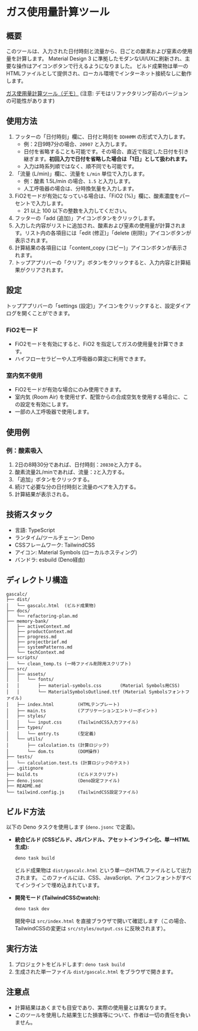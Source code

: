# ガス使用量計算ツール

## 概要

このツールは、入力された日付時刻と流量から、日ごとの酸素および窒素の使用量を計算します。
Material Design 3
に準拠したモダンなUI/UXに刷新され、主要な操作はアイコンボタンで行えるようになりました。
ビルド成果物は単一のHTMLファイルとして提供され、ローカル環境でインターネット接続なしに動作します。

[ガス使用量計算ツール（デモ）](https://31103.github.io/ijitools/gascalc/gascalc.html)
(注意: デモはリファクタリング前のバージョンの可能性があります)

## 使用方法

1. フッターの「日付時刻」欄に、日付と時刻を `DDHHMM` の形式で入力します。
   - 例：2日9時7分の場合、`20907` と入力します。
   - 日付を省略することも可能です。その場合、直近で指定した日付を引き継ぎます。**初回入力で日付を省略した場合は「1日」として扱われます。**
   - 入力は時系列順ではなく、順不同でも可能です。
2. 「流量 (L/min)」欄に、流量を `L/min` 単位で入力します。
   - 例：酸素 1.5L/min の場合、`1.5` と入力します。
   - 人工呼吸器の場合は、分時換気量を入力します。
3. FiO2モードが有効になっている場合は、「FiO2
   (%)」欄に、酸素濃度をパーセントで入力します。
   - 21 以上 100 以下の整数を入力してください。
4. フッターの「<span class="material-symbols-outlined">add</span>
   (追加)」アイコンボタンをクリックします。
5. 入力した内容がリストに追加され、酸素および窒素の使用量が計算されます。リスト内の各項目には「<span class="material-symbols-outlined">edit</span>
   (修正)」「<span class="material-symbols-outlined">delete</span>
   (削除)」アイコンボタンが表示されます。
6. 計算結果の各項目には「<span class="material-symbols-outlined">content_copy</span>
   (コピー)」アイコンボタンが表示されます。
7. トップアプリバーの「クリア」ボタンをクリックすると、入力内容と計算結果がクリアされます。

## 設定

トップアプリバーの「<span class="material-symbols-outlined">settings</span>
(設定)」アイコンをクリックすると、設定ダイアログを開くことができます。

### FiO2モード

- FiO2モードを有効にすると、FiO2 を指定してガスの使用量を計算できます。
- ハイフローセラピーや人工呼吸器の算定に利用できます。

### 室内気不使用

- FiO2モードが有効な場合にのみ使用できます。
- 室内気 (Room Air)
  を使用せず、配管からの合成空気を使用する場合に、この設定を有効にします。
- 一部の人工呼吸器で使用します。

## 使用例

### 例：酸素吸入

1. 2日の8時30分であれば、日付時刻：`20830`と入力する。
2. 酸素流量2L/minであれば、流量：`2`と入力する。
3. 「追加」ボタンをクリックする。
4. 続けて必要な分の日付時刻と流量のペアを入力する。
5. 計算結果が表示される。

## 技術スタック

- 言語: TypeScript
- ランタイム/ツールチェーン: Deno
- CSSフレームワーク: TailwindCSS
- アイコン: Material Symbols (ローカルホスティング)
- バンドラ: esbuild (Deno経由)

## ディレクトリ構造

```
gascalc/
├── dist/
│   └── gascalc.html  (ビルド成果物)
├── docs/
│   └── refactoring-plan.md
├── memory-bank/
│   ├── activeContext.md
│   ├── productContext.md
│   ├── progress.md
│   ├── projectbrief.md
│   ├── systemPatterns.md
│   └── techContext.md
├── scripts/
│   └── clean_temp.ts (一時ファイル削除用スクリプト)
├── src/
│   ├── assets/
│   │   └── fonts/
│   │       ├── material-symbols.css       (Material Symbols用CSS)
│   │       └── MaterialSymbolsOutlined.ttf (Material Symbolsフォントファイル)
│   ├── index.html         (HTMLテンプレート)
│   ├── main.ts            (アプリケーションエントリーポイント)
│   ├── styles/
│   │   └── input.css      (TailwindCSS入力ファイル)
│   ├── types/
│   │   └── entry.ts       (型定義)
│   └── utils/
│       ├── calculation.ts (計算ロジック)
│       └── dom.ts         (DOM操作)
├── tests/
│   └── calculation.test.ts (計算ロジックのテスト)
├── .gitignore
├── build.ts               (ビルドスクリプト)
├── deno.jsonc             (Deno設定ファイル)
├── README.md
└── tailwind.config.js     (TailwindCSS設定ファイル)
```

## ビルド方法

以下の Deno タスクを使用します (`deno.jsonc` で定義)。

- **統合ビルド (CSSビルド、JSバンドル、アセットインライン化、単一HTML生成):**
  ```bash
  deno task build
  ```
  ビルド成果物は `dist/gascalc.html`
  という単一のHTMLファイルとして出力されます。
  このファイルには、CSS、JavaScript、アイコンフォントがすべてインラインで埋め込まれています。

- **開発モード (TailwindCSSのwatch):**
  ```bash
  deno task dev
  ```
  開発中は `src/index.html`
  を直接ブラウザで開いて確認します（この場合、TailwindCSSの変更は
  `src/styles/output.css` に反映されます）。

## 実行方法

1. プロジェクトをビルドします: `deno task build`
2. 生成された単一ファイル `dist/gascalc.html` をブラウザで開きます。

## 注意点

- 計算結果はあくまでも目安であり、実際の使用量とは異なります。
- このツールを使用した結果生じた損害等について、作者は一切の責任を負いません。
